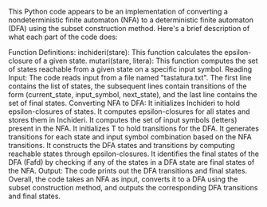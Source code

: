 This Python code appears to be an implementation of converting a nondeterministic finite automaton (NFA) to a deterministic finite automaton (DFA) using the subset construction method. Here's a brief description of what each part of the code does:

Function Definitions:
inchideri(stare): This function calculates the epsilon-closure of a given state.
mutari(stare, litera): This function computes the set of states reachable from a given state on a specific input symbol.
Reading Input:
The code reads input from a file named "tastatura.txt". The first line contains the list of states, the subsequent lines contain transitions of the form (current_state, input_symbol, next_state), and the last line contains the set of final states.
Converting NFA to DFA:
It initializes Inchideri to hold epsilon-closures of states.
It computes epsilon-closures for all states and stores them in Inchideri.
It computes the set of input symbols (letters) present in the NFA.
It initializes T to hold transitions for the DFA.
It generates transitions for each state and input symbol combination based on the NFA transitions.
It constructs the DFA states and transitions by computing reachable states through epsilon-closures.
It identifies the final states of the DFA (Fafd) by checking if any of the states in a DFA state are final states of the NFA.
Output:
The code prints out the DFA transitions and final states.
Overall, the code takes an NFA as input, converts it to a DFA using the subset construction method, and outputs the corresponding DFA transitions and final states.
